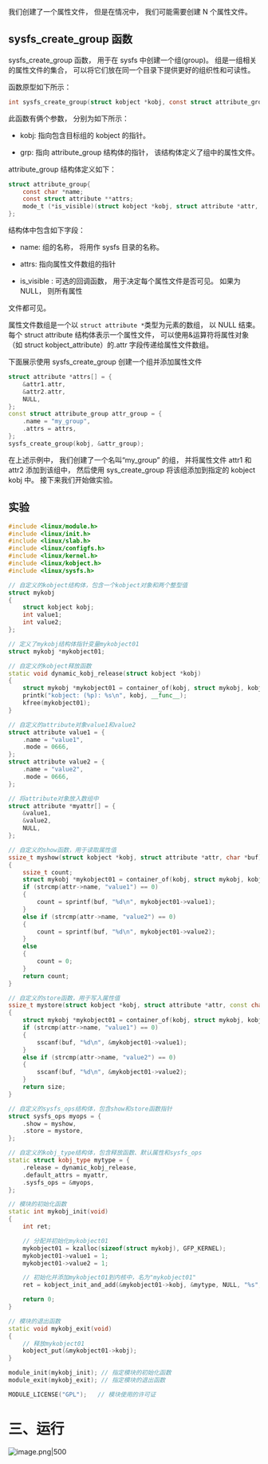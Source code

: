我们创建了一个属性文件， 但是在情况中， 我们可能需要创建 N 个属性文件。

## sysfs_create_group 函数

sysfs_create_group 函数， 用于在 sysfs 中创建一个组(group)。 组是一组相关的属性文件的集合， 可以将它们放在同一个目录下提供更好的组织性和可读性。

函数原型如下所示：
```c
int sysfs_create_group(struct kobject *kobj, const struct attribute_group *grp);
```

此函数有俩个参数， 分别为如下所示：

- kobj: 指向包含目标组的 kobject 的指针。
    
- grp: 指向 attribute_group 结构体的指针， 该结构体定义了组中的属性文件。
    

attribute_group 结构体定义如下：
```c
struct attribute_group{
	const char *name;
	const struct attribute **attrs;
	mode_t (*is_visible)(struct kobject *kobj, struct attribute *attr, int index);
};
```

结构体中包含如下字段：

- name: 组的名称， 将用作 sysfs 目录的名称。
    
- attrs: 指向属性文件数组的指针
    
- is_visible : 可选的回调函数， 用于决定每个属性文件是否可见。 如果为 NULL， 则所有属性
    

文件都可见。

属性文件数组是一个以 `struct attribute *`类型为元素的数组， 以 NULL 结束。 每个 struct attribute 结构体表示一个属性文件， 可以使用&运算符将属性对象（如 struct kobject_attribute）的.attr 字段传递给属性文件数组。

  

下面展示使用 sysfs_create_group 创建一个组并添加属性文件

```C++
struct attribute *attrs[] = {
    &attr1.attr,
    &attr2.attr,
    NULL,
};
const struct attribute_group attr_group = {
    .name = "my_group",
    .attrs = attrs,
};
sysfs_create_group(kobj, &attr_group);
```

在上述示例中， 我们创建了一个名叫“my_group” 的组， 并将属性文件 attr1 和 attr2 添加到该组中， 然后使用 sys_create_group 将该组添加到指定的 kobject kobj 中。 接下来我们开始做实验。

## 实验

```C++
#include <linux/module.h>
#include <linux/init.h>
#include <linux/slab.h>
#include <linux/configfs.h>
#include <linux/kernel.h>
#include <linux/kobject.h>
#include <linux/sysfs.h> 

// 自定义的kobject结构体，包含一个kobject对象和两个整型值
struct mykobj
{
    struct kobject kobj;
    int value1;
    int value2;
};

// 定义了mykobj结构体指针变量mykobject01
struct mykobj *mykobject01;

// 自定义的kobject释放函数
static void dynamic_kobj_release(struct kobject *kobj)
{
    struct mykobj *mykobject01 = container_of(kobj, struct mykobj, kobj);
    printk("kobject: (%p): %s\n", kobj, __func__);
    kfree(mykobject01);
}

// 自定义的attribute对象value1和value2
struct attribute value1 = {
    .name = "value1",
    .mode = 0666,
};
struct attribute value2 = {
    .name = "value2",
    .mode = 0666,
};

// 将attribute对象放入数组中
struct attribute *myattr[] = {
    &value1,
    &value2,
    NULL,
};

// 自定义的show函数，用于读取属性值
ssize_t myshow(struct kobject *kobj, struct attribute *attr, char *buf)
{
    ssize_t count;
    struct mykobj *mykobject01 = container_of(kobj, struct mykobj, kobj);
    if (strcmp(attr->name, "value1") == 0)
    {
        count = sprintf(buf, "%d\n", mykobject01->value1);
    }
    else if (strcmp(attr->name, "value2") == 0)
    {
        count = sprintf(buf, "%d\n", mykobject01->value2);
    }
    else
    {
        count = 0;
    }
    return count;
}

// 自定义的store函数，用于写入属性值
ssize_t mystore(struct kobject *kobj, struct attribute *attr, const char *buf, size_t size)
{
    struct mykobj *mykobject01 = container_of(kobj, struct mykobj, kobj);
    if (strcmp(attr->name, "value1") == 0)
    {
        sscanf(buf, "%d\n", &mykobject01->value1);
    }
    else if (strcmp(attr->name, "value2") == 0)
    {
        sscanf(buf, "%d\n", &mykobject01->value2);
    }
    return size;
}

// 自定义的sysfs_ops结构体，包含show和store函数指针
struct sysfs_ops myops = {
    .show = myshow,
    .store = mystore,
};

// 自定义的kobj_type结构体，包含释放函数、默认属性和sysfs_ops
static struct kobj_type mytype = {
    .release = dynamic_kobj_release,
    .default_attrs = myattr,
    .sysfs_ops = &myops,
};

// 模块的初始化函数
static int mykobj_init(void)
{
    int ret;

    // 分配并初始化mykobject01
    mykobject01 = kzalloc(sizeof(struct mykobj), GFP_KERNEL);
    mykobject01->value1 = 1;
    mykobject01->value2 = 1;

    // 初始化并添加mykobject01到内核中，名为"mykobject01"
    ret = kobject_init_and_add(&mykobject01->kobj, &mytype, NULL, "%s", "mykobject01");

    return 0;
}

// 模块的退出函数
static void mykobj_exit(void)
{
    // 释放mykobject01
    kobject_put(&mykobject01->kobj);
}

module_init(mykobj_init); // 指定模块的初始化函数
module_exit(mykobj_exit); // 指定模块的退出函数

MODULE_LICENSE("GPL");   // 模块使用的许可证
```

# 三、运行

![image.png|500](https://my-obsidian-image.oss-cn-guangzhou.aliyuncs.com/2025/06/ff4058f825b0e0ebd0da3a72f257fa70.png)
